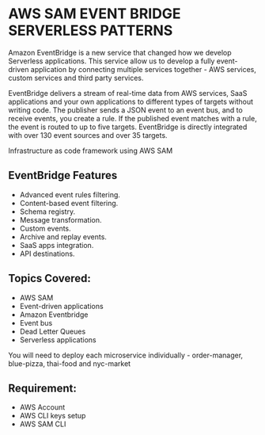 # AWS SAM EVENT BRIDGE SERVERLESS PATTERNS

Amazon EventBridge is a new service that changed how we develop Serverless applications. 
This service allow us to develop a fully event-driven application by connecting multiple 
services together - AWS services, custom services and third party services.

EventBridge delivers a stream of real-time data from AWS services, SaaS applications and 
your own applications to different types of targets without writing code. 
The publisher sends a JSON event to an event bus, and to receive events, you create a rule. 
If the published event matches with a rule, the event is routed to up to five targets. 
EventBridge is directly integrated with over 130 event sources and over 35 targets.

Infrastructure as code framework using AWS SAM

## EventBridge Features
- Advanced event rules filtering.
- Content-based event filtering.
- Schema registry.
- Message transformation.
- Custom events.
- Archive and replay events.
- SaaS apps integration.
- API destinations.

## Topics Covered:
- AWS SAM
- Event-driven applications
- Amazon Eventbridge
- Event bus
- Dead Letter Queues
- Serverless applications

You will need to deploy each microservice individually - order-manager, blue-pizza, thai-food and nyc-market
## Requirement:
- AWS Account
- AWS CLI keys setup
- AWS SAM CLI